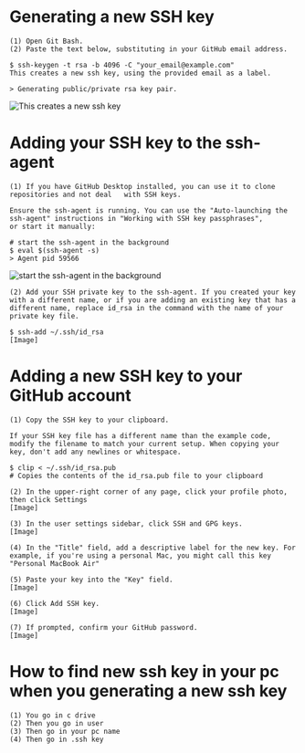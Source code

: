 # Generating a new SSH key

    (1) Open Git Bash.
    (2) Paste the text below, substituting in your GitHub email address.

    $ ssh-keygen -t rsa -b 4096 -C "your_email@example.com"
    This creates a new ssh key, using the provided email as a label.

    > Generating public/private rsa key pair.
    
   ![This creates a new ssh key](https://user-images.githubusercontent.com/73681489/98067869-8622b200-1e80-11eb-85b7-8dc56bc8188a.png)


# Adding your SSH key to the ssh-agent

    (1) If you have GitHub Desktop installed, you can use it to clone repositories and not deal   with SSH keys.

    Ensure the ssh-agent is running. You can use the "Auto-launching the ssh-agent" instructions in "Working with SSH key passphrases",
    or start it manually:

    # start the ssh-agent in the background
    $ eval $(ssh-agent -s)
    > Agent pid 59566
    
   ![start the ssh-agent in the background](https://user-images.githubusercontent.com/73681489/98071147-c1c17a00-1e88-11eb-850b-b6a6c0584545.png)

    (2) Add your SSH private key to the ssh-agent. If you created your key with a different name, or if you are adding an existing key that has a different name, replace id_rsa in the command with the name of your private key file.

    $ ssh-add ~/.ssh/id_rsa
    [Image]


# Adding a new SSH key to your GitHub account


    (1) Copy the SSH key to your clipboard.

    If your SSH key file has a different name than the example code, modify the filename to match your current setup. When copying your key, don't add any newlines or whitespace.

    $ clip < ~/.ssh/id_rsa.pub
    # Copies the contents of the id_rsa.pub file to your clipboard

    (2) In the upper-right corner of any page, click your profile photo, then click Settings
    [Image]

    (3) In the user settings sidebar, click SSH and GPG keys.
    [Image]

    (4) In the "Title" field, add a descriptive label for the new key. For example, if you're using a personal Mac, you might call this key "Personal MacBook Air"

    (5) Paste your key into the "Key" field.
    [Image]

    (6) Click Add SSH key.
    [Image]

    (7) If prompted, confirm your GitHub password.
    [Image]


# How to find new ssh key in your pc when you generating a new ssh key

    (1) You go in c drive
    (2) Then you go in user
    (3) Then go in your pc name
    (4) Then go in .ssh key
